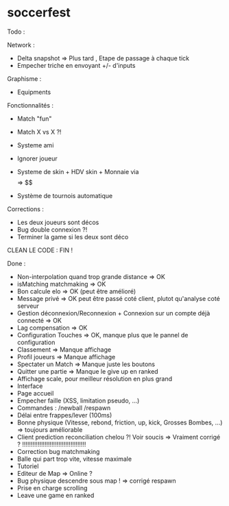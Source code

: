 # soccerfest 

Todo : 

Network :
- Delta snapshot => Plus tard , Etape de passage à chaque tick
- Empecher triche en envoyant +/- d'inputs


Graphisme :
- Equipments

Fonctionnalités : 
- Match "fun"

- Match X vs X ?!
- Systeme ami
- Ignorer joueur
- Systeme de skin + HDV skin + Monnaie via $$$$ => $$
- Système de tournois automatique

Corrections : 
- Les deux joueurs sont décos
- Bug double connexion ?!
- Terminer la game si les deux sont déco

CLEAN LE CODE : FIN !

Done :
- Non-interpolation quand trop grande distance => OK
- isMatching matchmaking => OK
- Bon calcule elo => OK (peut être amélioré)
- Message privé => OK peut être passé coté client, plutot qu'analyse coté serveur
- Gestion déconnexion/Reconnexion + Connexion sur un compte déjà connecté => OK
- Lag compensation => OK
- Configuration Touches => OK, manque plus que le pannel de configuration
- Classement => Manque affichage
- Profil joueurs => Manque affichage
- Spectater un Match => Manque juste les boutons
- Quitter une partie => Manque le give up en ranked
- Affichage scale, pour meilleur résolution en plus grand
- Interface
- Page accueil
- Empecher faille (XSS, limitation pseudo, ...)
- Commandes : /newball /respawn
- Délai entre frappes/lever (100ms)
- Bonne physique (Vitesse, rebond, friction, up, kick, Grosses Bombes, ...) => toujours améliorable
- Client prediction reconciliation chelou ?! Voir soucis => Vraiment corrigé ? !!!!!!!!!!!!!!!!!!!!!!!!!!!!!!!!!!!!!
- Correction bug matchmaking
- Balle qui part trop vite, vitesse maximale
- Tutoriel
- Editeur de Map => Online ?
- Bug physique descendre sous map ! => corrigé respawn
- Prise en charge scrolling
- Leave une game en ranked






